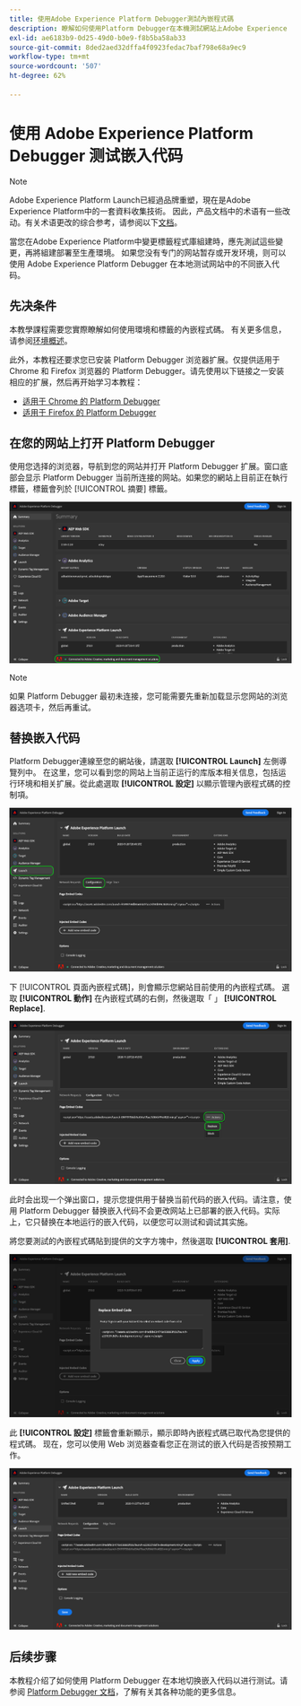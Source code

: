 ```yaml
---
title: 使用Adobe Experience Platform Debugger測試內嵌程式碼
description: 瞭解如何使用Platform Debugger在本機測試網站上Adobe Experience Platform的不同內嵌程式碼。
exl-id: ae6183b9-0d25-49d0-b0e9-f8b5ba58ab33
source-git-commit: 8ded2aed32dffa4f0923fedac7baf798e68a9ec9
workflow-type: tm+mt
source-wordcount: '507'
ht-degree: 62%

---
```


# 使用 Adobe Experience Platform Debugger 测试嵌入代码

>[!NOTE]
>
>Adobe Experience Platform Launch已經過品牌重塑，現在是Adobe Experience Platform中的一套資料收集技術。 因此，产品文档中的术语有一些改动。有关术语更改的综合参考，请参阅以下[文档](../../term-updates.md)。

當您在Adobe Experience Platform中變更標籤程式庫組建時，應先測試這些變更，再將組建部署至生產環境。 如果您没有专门的网站暂存或开发环境，则可以使用 Adobe Experience Platform Debugger 在本地测试网站中的不同嵌入代码。

## 先决条件

本教學課程需要您實際瞭解如何使用環境和標籤的內嵌程式碼。 有关更多信息，请参阅[环境概述](./environments.md)。

此外，本教程还要求您已安装 Platform Debugger 浏览器扩展。仅提供适用于 Chrome 和 Firefox 浏览器的 Platform Debugger。请先使用以下链接之一安装相应的扩展，然后再开始学习本教程：

* [适用于 Chrome 的 Platform Debugger](https://chrome.google.com/webstore/detail/adobe-experience-platform/bfnnokhpnncpkdmbokanobigaccjkpob)
* [适用于 Firefox 的 Platform Debugger](https://addons.mozilla.org/zh-CN/firefox/addon/adobe-experience-platform-dbg/)

## 在您的网站上打开 Platform Debugger

使用您选择的浏览器，导航到您的网站并打开 Platform Debugger 扩展。窗口底部会显示 Platform Debugger 当前所连接的网站。如果您的網站上目前正在執行標籤，標籤會列於 [!UICONTROL 摘要] 標籤。

![](./images/embed-code-testing/summary.png)

>[!NOTE]
>
>如果 Platform Debugger 最初未连接，您可能需要先重新加载显示您网站的浏览器选项卡，然后再重试。

## 替换嵌入代码

Platform Debugger連線至您的網站後，請選取 **[!UICONTROL Launch]** 左側導覽列中。 在这里，您可以看到您的网站上当前正运行的库版本相关信息，包括运行环境和相关扩展。從此處選取 **[!UICONTROL 設定]** 以顯示管理內嵌程式碼的控制項。

![](./images/embed-code-testing/launch-tab.png)

下 [!UICONTROL 頁面內嵌程式碼]，則會顯示您網站目前使用的內嵌程式碼。 選取 **[!UICONTROL 動作]** 在內嵌程式碼的右側，然後選取「 」 **[!UICONTROL Replace]**.

![](./images/embed-code-testing/replace.png)

此时会出现一个弹出窗口，提示您提供用于替换当前代码的嵌入代码。请注意，使用 Platform Debugger 替换嵌入代码不会更改网站上已部署的嵌入代码。实际上，它只替换在本地运行的嵌入代码，以便您可以测试和调试其实施。

將您要測試的內嵌程式碼貼到提供的文字方塊中，然後選取 **[!UICONTROL 套用]**.

![](./images/embed-code-testing/paste-code.png)

此 **[!UICONTROL 設定]** 標籤會重新顯示，顯示即時內嵌程式碼已取代為您提供的程式碼。 现在，您可以使用 Web 浏览器查看您正在测试的嵌入代码是否按预期工作。

![](./images/embed-code-testing/code-replaced.png)

## 后续步骤

本教程介绍了如何使用 Platform Debugger 在本地切换嵌入代码以进行测试。请参阅 [Platform Debugger 文档](../../../debugger/home.md)，了解有关其各种功能的更多信息。
